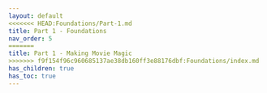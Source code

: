 ```yaml
---
layout: default
<<<<<<< HEAD:Foundations/Part-1.md
title: Part 1 - Foundations
nav_order: 5
=======
title: Part 1 - Making Movie Magic
>>>>>>> f9f154f96c960685137ae38db160ff3e88176dbf:Foundations/index.md
has_children: true
has_toc: true
---
```

